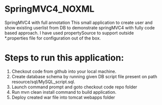 # SpringMVC4_NOXML
SpringMVC4 with full annotation
This small application to create user and show existing userlist from DB to demonstrate springMVC4  with fully code based approach. I have used propertySource to support outside *.properties file for configuration out of the box.  

# Steps to run this application:<BR>
1. Checkout code from github into your local machine. <BR>
2. Create database schema by running given DB script file present on path resource/sql/MySQL_script.sql.<BR>
3. Launch command prompt and goto checkout code repo folder<BR>
4. Run mvn clean install command to build application. <BR>
5. Deploy created war file into tomcat webapps folder<BR>
